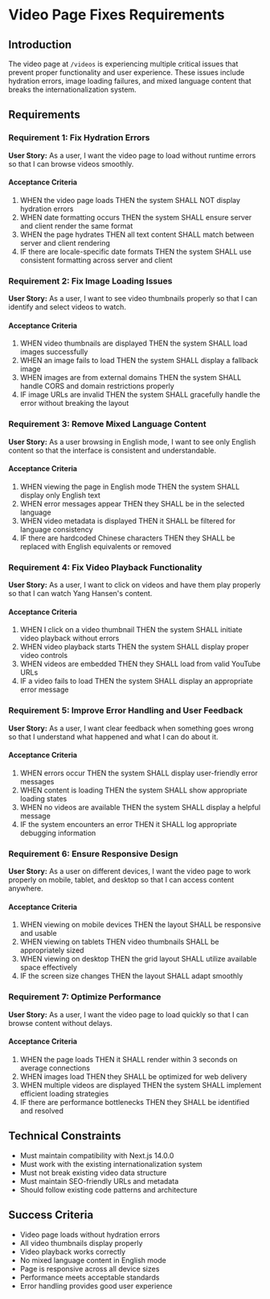 # Video Page Fixes Requirements

## Introduction

The video page at `/videos` is experiencing multiple critical issues that prevent proper functionality and user experience. These issues include hydration errors, image loading failures, and mixed language content that breaks the internationalization system.

## Requirements

### Requirement 1: Fix Hydration Errors

**User Story:** As a user, I want the video page to load without runtime errors so that I can browse videos smoothly.

#### Acceptance Criteria

1. WHEN the video page loads THEN the system SHALL NOT display hydration errors
2. WHEN date formatting occurs THEN the system SHALL ensure server and client render the same format
3. WHEN the page hydrates THEN all text content SHALL match between server and client rendering
4. IF there are locale-specific date formats THEN the system SHALL use consistent formatting across server and client

### Requirement 2: Fix Image Loading Issues

**User Story:** As a user, I want to see video thumbnails properly so that I can identify and select videos to watch.

#### Acceptance Criteria

1. WHEN video thumbnails are displayed THEN the system SHALL load images successfully
2. WHEN an image fails to load THEN the system SHALL display a fallback image
3. WHEN images are from external domains THEN the system SHALL handle CORS and domain restrictions properly
4. IF image URLs are invalid THEN the system SHALL gracefully handle the error without breaking the layout

### Requirement 3: Remove Mixed Language Content

**User Story:** As a user browsing in English mode, I want to see only English content so that the interface is consistent and understandable.

#### Acceptance Criteria

1. WHEN viewing the page in English mode THEN the system SHALL display only English text
2. WHEN error messages appear THEN they SHALL be in the selected language
3. WHEN video metadata is displayed THEN it SHALL be filtered for language consistency
4. IF there are hardcoded Chinese characters THEN they SHALL be replaced with English equivalents or removed

### Requirement 4: Fix Video Playback Functionality

**User Story:** As a user, I want to click on videos and have them play properly so that I can watch Yang Hansen's content.

#### Acceptance Criteria

1. WHEN I click on a video thumbnail THEN the system SHALL initiate video playback without errors
2. WHEN video playback starts THEN the system SHALL display proper video controls
3. WHEN videos are embedded THEN they SHALL load from valid YouTube URLs
4. IF a video fails to load THEN the system SHALL display an appropriate error message

### Requirement 5: Improve Error Handling and User Feedback

**User Story:** As a user, I want clear feedback when something goes wrong so that I understand what happened and what I can do about it.

#### Acceptance Criteria

1. WHEN errors occur THEN the system SHALL display user-friendly error messages
2. WHEN content is loading THEN the system SHALL show appropriate loading states
3. WHEN no videos are available THEN the system SHALL display a helpful message
4. IF the system encounters an error THEN it SHALL log appropriate debugging information

### Requirement 6: Ensure Responsive Design

**User Story:** As a user on different devices, I want the video page to work properly on mobile, tablet, and desktop so that I can access content anywhere.

#### Acceptance Criteria

1. WHEN viewing on mobile devices THEN the layout SHALL be responsive and usable
2. WHEN viewing on tablets THEN video thumbnails SHALL be appropriately sized
3. WHEN viewing on desktop THEN the grid layout SHALL utilize available space effectively
4. IF the screen size changes THEN the layout SHALL adapt smoothly

### Requirement 7: Optimize Performance

**User Story:** As a user, I want the video page to load quickly so that I can browse content without delays.

#### Acceptance Criteria

1. WHEN the page loads THEN it SHALL render within 3 seconds on average connections
2. WHEN images load THEN they SHALL be optimized for web delivery
3. WHEN multiple videos are displayed THEN the system SHALL implement efficient loading strategies
4. IF there are performance bottlenecks THEN they SHALL be identified and resolved

## Technical Constraints

- Must maintain compatibility with Next.js 14.0.0
- Must work with the existing internationalization system
- Must not break existing video data structure
- Must maintain SEO-friendly URLs and metadata
- Should follow existing code patterns and architecture

## Success Criteria

- Video page loads without hydration errors
- All video thumbnails display properly
- Video playback works correctly
- No mixed language content in English mode
- Page is responsive across all device sizes
- Performance meets acceptable standards
- Error handling provides good user experience